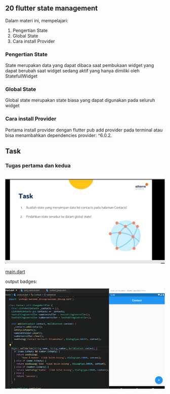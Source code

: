 

## 20 flutter state management

Dalam materi ini, mempelajari:
1. Pengertian State 
2. Global State
3. Cara install Provider

### Pengertian State 
 State merupakan data yang dapat dibaca saat pembukaan widget yang dapat berubah saat widget sedang aktif yang hanya dimiliki oleh StatefullWidget
 
###  Global State
Global state merupakan state biasa yang dapat digunakan pada seluruh widget

###  Cara install Provider
Pertama install provider dengan flutter pub add provider pada terminal atau bisa menambahkan dependencies provider: ^6.0.2.

## Task

### Tugas pertama dan kedua

![Soal](./gift/soal.jpeg)



[main.dart](./praktikum/statemanagement_provider/lib/main.dart)

output badges:

![Videos](./gift/output.gif)





